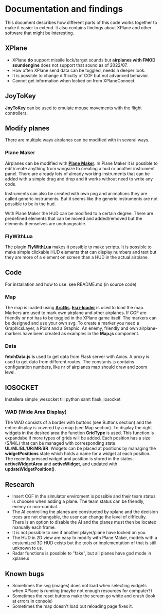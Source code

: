 # Documentation and findings
This document describes how different parts of this code works together to make it easier to extend.
It also contains findings about XPlane and other software that might be interesting.

## XPlane
- XPlane **do** support missile lock/target sounds but **airplanes with FMOD soundengine** does not support that sound as of 2022/07.
- How often XPlane send data can be toggled, needs a deeper look.
- It is possible to change difficulty of CGF but not advanced behavior.
- Cannot get information when locked on from XPlaneConnect.

## JoyToKey
**[JoyToKey](https://joytokey.net/en/)** can be used to emulate mouse movements with the flight controllers.

## Modify planes
There are multiple ways airplanes can be modified with in several ways.

### Plane Maker
Airplanes can be modified with **[Plane Maker](https://developer.x-plane.com/manuals/planemaker/)**. In Plane Maker it is possible to
edit/create anything from wingsize to creating a hud or another instrument panel. There are already lots of already working instruments
that can be added with a simple drag and drop and it works without need to write any code.

Instruments can also be created with own png and animations they are called generic instruments. But it seems like the generic instruments are not possible to be in the hud.

With Plane Maker the HUD can be modified to a certain degree. There are predefined elements
that can be moved and added/removed but the elements themselves are unchangeable.

### FlyWithLua
The plugin **[FlyWithLua](https://github.com/X-Friese/FlyWithLua)** makes it possible to make scripts. It is possible to make simple clickable HUD elements that can display numbers and text but they are more of a element on screen than a HUD in the actual airplane.

## Code
For installation and how to use: see README.md (in source code) 

### Map
The map is loaded using **[ArcGis](https://developers.arcgis.com/javascript/latest/api-reference/)**. **[Esri-loader](https://github.com/Esri/esri-loader)** is used to load the map. Markers are used to mark own
airplane and other airplanes. If CGF are friendly or not has to be toggled in the XPlane game itself.
The markers can be designed and use your own svg.
To create a marker you need a GraphicsLayer, a Point and a Graphic.
An enemy, friendly and own airplane-markers have been created as examples in the **Map.js** component.

### Data
**fetchData.js** is used to get data from Flask server with Axios. A proxy is used to get data from different routes.
The constants.js contains configuration numbers, like nr of airplanes map should draw and zoom level.

## IOSOCKET
Installera simple_wesocket till python samt flask_iosocket 

### WAD (Wide Area Display)
The WAD consists of a border with buttons (see Buttons section) and the entire display is covered by a map (see Map section). To display the right widgets in the desired area the function **GridType** is used. This function is expandabe if more types of grids will be added.
Each position has a size (S/M/L) that can be managed with corresponding state **UL**/**ML**/**BL**/**UR**/**MR**/**BR**.
Widgets can be placed at positions by managing the **widgetPositions** state which holds a name for a widget at each position.
The recently pressed widget and position is stored in the states: **activeWidgetArea** and **activeWidget**, and updated with
**updateWidgetPosition()**.

## Research
- Insert CGF in the simulator enviroment is possible and their team status is choosen when adding a plane. The team status can be friendly, enemy or non-combat.
- The AI controlling the planes are constructed by xplane and the decision trees are not changable, the user can change the level of difficulty. There is an option to disable the AI and the planes must then be located manually each frame.
- It is not possible to see if another player/plane have locked on you.
- The HUD in 2D view are easy to modify with Plane Maker, models with a costumized 3D HUD exists but the tools or implementation of that is still unknown to us.
- Radar functions is possible to "fake", but all planes have god mode in xplane.s

## Known bugs
- Sometimes the svg (images) does not load when selecting widgets when XPlane is running (maybe not enough resources for computer?)
- Sometimes the reset buttons make the screen go white and crash (look at errors in console)
- Sometimes the map doesn't load but reloading page fixes it.